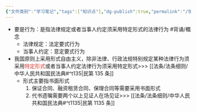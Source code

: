 ```yaml
---
{"文件类别":"学习笔记","tags":["知识点"],"dg-publish":true,"permalink":"/学习笔记studyup/知识点cheese/要式行为/","dgPassFrontmatter":true,"noteIcon":"","created":"2024-09-13T08:55:15.120+08:00","updated":"2024-10-13T17:45:27.290+08:00"}
---
```


- 要是行为：是指法律规定或者当事人约定须采用特定形式的法律行为 #背诵/概念 
	- 法律规定：法定要式行为
	- 当事人约定：意定要式行为
- 我国原则上采用形式自由主义，除非法律、行政法规特别规定某种法律行为须采用<font color="#d83931">特定形式</font>或者当事人约定法律行为须采用特定形式>>> [[法条/法条细则/中华人民共和国民法典#^t135\|民第 135 条]]
	- 形式主要指书面形式
		1. 保证合同、融资租赁合同、保理合同等需要采用书面形式
		2. 代书遗嘱需要两个以上见证人在场见证>>> [[法条/法条细则/中华人民共和国民法典#^t1135\|民第 1135 条]]